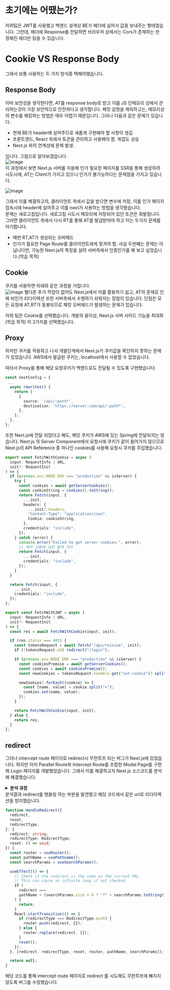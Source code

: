 # 초기에는 어땠는가?

저희팀은 JWT를 사용했고 백엔드 설계상 BE가 헤더에 실어서 값을 보내주는 형태였습니다.
그런데, 헤더에 Response를 전달하면 브라우저 상에서는 Cors가 존재하는 한 정해진 헤더만 읽을 수 있습니다.

# Cookie VS Response Body

그래서 보통 사용하는 두 가지 방식중 택해야했습니다.

## Response Body

아마 보안성을 생각한다면, AT를 response body로 받고 이를 JS 인메모리 상에서 관리하는것이 가장 보안적으로 안전하다고 생각합니다. 패킷 감청을 제외하고는, 메모리상의 변수를 해킹하는 방법은 매우 어렵기 때문입니다. 그러나 다음과 같은 문제가 있습니다.

- 현재 BE가 header에 실어주므로 새롭게 구현해야 할 사항이 생김
- 프론트엔드, React 측에서 토큰을 관리하고 사용해야 함. 복잡도 상승
- Next.js 와의 연계성에 문제 발생.

입니다. 그림으로 알아보겠습니다.  
![image](https://github.com/user-attachments/assets/af486e45-0cb3-4fca-b76b-42830a603b22)  
이 과정에서 보면 Next.js 서버를 이용해 인가 필요한 페이지를 SSR을 통해 생성하려 시도시에, AT는 Client가 가지고 있으니 인가가 불가능하다는 문제점을 가지고 있습니다.

![image](https://github.com/user-attachments/assets/04d5f842-b6f6-4e30-a8d0-0b4880043bdd)

그래서 이를 해결하고자, 클라이언트 측에서 값을 받으면 변수에 저장, 이를 인가 페이지 접속시에 header에 실어주고 이를 next가 사용하는 방법을 생각했습니다.  
문제는 새로고침입니다. 새로고침 시도시 메모리에 저장되어 있던 토큰은 휘발됩니다. 그러면 클라이언트 측에서 다시 RT를 통해 AT를 발급받아야 하고 이는 두가지 문제를 야기합니다.

- 매번 RT,AT가 생성되는 오버헤드
- 인가가 필요한 Page Route를 클라이언트에게 맞겨야 함.
  사실 두번째는 문제는 아닙니다만, 가능한 Next.js의 특징을 살려 서버측에서 인증인가를 해 보고 싶었습니다.(학습 목적)

## Cookie

쿠키를 사용하면 아래와 같은 과정을 거칩니다.  
![image](https://github.com/user-attachments/assets/080ec9b2-4209-428e-a92e-dc4d9e68bc23)
별다른 추가 작업이 없어도 Next.js에서 이를 활용하기 쉽고, AT의 존재로 인해 비인가 리다이렉션 또한 서버측에서 수행하기 쉬워지는 장점이 있습니다.
단점은 모든 요청에 AT,RT가 동봉되므로 패킷 오버헤드가 발생하는 문제가 있습니다.

저희 팀은 Cookie를 선택했습니다. 개발의 용이성, Next.js 서버 사이드 기능을 최대화(학습 목적) 이 2가지를 선택했습니다.

## Proxy

하지만 쿠키를 적용하고 나서 개발단계에서 Next.js가 쿠키값을 확인하지 못하는 문제가 있었습니다. AWS에서 발급된 쿠키는, localhost에서 사용할 수 없었습니다.

따라서 Proxy를 통해 해당 요청쿠키가 백엔드로도 전달될 수 있도록 구현했습니다.

```ts
const nextConfig = {
 ...
  async rewrites() {
    return [
      {
        source: '/api/:path*',
        destination: 'https://server.com/api/:path*',
      },
    ];
  },
};
```

또한 Next.js에 전달 되었다고 해도, 해당 쿠키가 AWS에 있는 Spring에 전달되지는 않습니다. Next.js 의 Server Component에서 요청시에 쿠키가 같이 들어가지 않으므로 Next.js의 API Reference 중 하나인 cookies를 사용해 요청시 쿠키를 주입했습니다.

```ts
export const FetchWithCookie = async (
  input: RequestInfo | URL,
  init?: RequestInit
) => {
  if (process.env.NODE_ENV === "production" && isServer) {
    try {
      const cookies = await getServerCookies();
      const cookieString = cookies().toString();
      return Fetch(input, {
        ...init,
        headers: {
          ...init?.headers,
          "Content-Type": "application/json",
          Cookie: cookieString,
        },
        credentials: "include",
      });
    } catch (error) {
      console.error("Failed to get server cookies:", error);
      // 에러 상황에 대한 폴백 처리
      return Fetch(input, {
        ...init,
        credentials: "include",
      });
    }
  }

  return Fetch(input, {
    ...init,
    credentials: "include",
  });
};

export const FetchWithJWT = async (
  input: RequestInfo | URL,
  init?: RequestInit
) => {
  const res = await FetchWithCookie(input, init);

  if (res.status === 401) {
    const tokensRequest = await fetch("/api/reissue", init);
    if (!tokensRequest.ok) redirect("/login");

    if (process.env.NODE_ENV === "production" && isServer) {
      const cookiesPromise = await getServerCookies();
      const cookies = await cookiesPromise();
      const newCookies = tokensRequest.headers.get("set-cookie")?.split(";");

      newCookies?.forEach((cookie) => {
        const [name, value] = cookie.split("=");
        cookies.set(name, value);
      });
    }

    return FetchWithCookie(input, init);
  } else {
    return res;
  }
};
```

## redirect

그러나 intercept route 페이지로 redirect시 무한루프 되는 버그가 Next.js에 있었습니다.
하지만 이미 Parallel Route와 Intercept Route를 조합한 Modal Page를 구현해 Login 페이지를 개발했었습니다.
그래서 이를 해결하고자 Next.js 소스코드를 분석해 해결했습니다.

<details>
<summary><b>분석 과정</b></summary>
# 문제 발생
프론트엔드 개발을 하면서 인증 유무에 따른 페이지 보호를 구현하고 있었습니다.
프로젝트에 JWT를 사용중이라 다음처럼 구현했습니다.
``` ts
export const fetchWithAuth = async (
  input: RequestInfo | URL,
  init?: RequestInit
) => {
  const res = await fetch(input, init);

if (res.status !== 401) return res;

const tokensRequest = await fetch('/api/reissue', init);
if (!tokensRequest.ok) redirect("/login");

return fetch(input, init);
};

````
401 인증 실패가 뜬다면 refresh token으로 다시 access token을 요청하고 만약 실패한다면 login 페이지로 리다이렉션 하도록 구현했습니다.

그리고 로그인 페이지의 라우팅 구조는 다음과 같습니다.
```tree
├─login
├─@modal
│  ├─(.)login
````

next.js의 Intercept Route와 Parallel Route 기능을 사용해 두가지 화면을 제작했습니다.
![](https://velog.velcdn.com/images/leeguts/post/668bfad4-773c-4e5d-8a08-732d9f3fa498/image.png)
![](https://velog.velcdn.com/images/leeguts/post/956e0ce4-b0cd-4c99-895c-7b50e0dd80c4/image.png)
소프트 네비게이션으로 이동시에는 모달로 뜨도록, 하드 네비게이션으로 이동시에는 페이지로 이동하도록 구현했습니다.

그러나 인증이 필요한 페이지 접속시시 로그인을 하지 않았다면 네비게이션이 되지만 다음처럼 요청이 무한으로 발생하는 버그가 발생했습니다.
![](https://velog.velcdn.com/images/leeguts/post/cedc0131-bc4e-4a65-b7ce-fb2c0e0ca022/image.png)

# 해결법

## Redirect는 어떻게 이루어지나?

직접 하나씩 따라가보겠습니다. Next.js는 오픈소스이므로 https://github.com/vercel/next.js 를 클론해 직접 확인 하실 수 있습니다.

```ts
export function redirect(url: string, type?: RedirectType): never {
  const actionStore = actionAsyncStorage.getStore();
  const redirectType =
    type || (actionStore?.isAction ? RedirectType.push : RedirectType.replace);
  throw getRedirectError(
    url,
    redirectType,
    RedirectStatusCode.TemporaryRedirect
  );
}
```

저희가 호출했던 redirect 함수 입니다. 에러를 throw 하고 있고 해당 에러는 아래의 코드로 만들어집니다.

```ts
export function getRedirectError(
  url: string,
  type: RedirectType,
  statusCode: RedirectStatusCode = RedirectStatusCode.TemporaryRedirect
): RedirectError {
  const error = new Error(REDIRECT_ERROR_CODE) as RedirectError;
  error.digest = `${REDIRECT_ERROR_CODE};${type};${url};${statusCode};`;
  return error;
}
```

digest에 redirection에 관한 내용을 ;로 분리하며 작성해준 에러를 반환합니다.

```tsx
function HandleRedirect({
  redirect,
  reset,
  redirectType,
}: {
  redirect: string;
  redirectType: RedirectType;
  reset: () => void;
}) {
  const router = useRouter();
  useEffect(() => {
    React.startTransition(() => {
      if (redirectType === RedirectType.push) {
        router.push(redirect, {});
      } else {
        router.replace(redirect, {});
      }
      reset();
    });
  }, [redirect, redirectType, reset, router]);

  return null;
}

export class RedirectErrorBoundary extends React.Component<
  RedirectBoundaryProps,
  { redirect: string | null; redirectType: RedirectType | null }
> {
  constructor(props: RedirectBoundaryProps) {
    super(props);
    this.state = { redirect: null, redirectType: null };
  }

  static getDerivedStateFromError(error: any) {
    if (isRedirectError(error)) {
      const url = getURLFromRedirectError(error);
      const redirectType = getRedirectTypeFromError(error);
      return { redirect: url, redirectType };
    }
    // Re-throw if error is not for redirect
    throw error;
  }

  // Explicit type is needed to avoid the generated `.d.ts` having a wide return type that could be specific to the `@types/react` version.
  render(): React.ReactNode {
    const { redirect, redirectType } = this.state;
    if (redirect !== null && redirectType !== null) {
      return (
        <HandleRedirect
          redirect={redirect}
          redirectType={redirectType}
          reset={() => this.setState({ redirect: null })}
        />
      );
    }

    return this.props.children;
  }
}
```

그리고 throw 된 에러는 여기서 처리합니다.
react class 문법중에는 getDerivedStateFromError 라는 문법이 있습니다.

### getDerivedStateFromError

해당 static 메서드는 하위 컴포넌트에서 발생하는 에러를 캐치해서 렌더링 단계에서 상태를 반환하는 메서드 입니다.

즉, 이 Boundary 하위에서 발생한 에러 중, redirect Error를 대상으로 redirect state를 지정하고 이 state를 기반으로 redirection 해주는 컴포넌트를 렌더링 하는 방식으로 구성되어 있습니다.

![](https://velog.velcdn.com/images/leeguts/post/330d3733-1c09-43ff-9b60-e3d467d591a1/image.png)
또한 Next.js의 render된 트리구조를 보면 다음과 같이 AppRouter가 존재합니다. 해당 AppRouter 내부에는 다음과 같은 코드가 있습니다.

```ts
useEffect(() => {
  // Ensure that any redirect errors that bubble up outside of the RedirectBoundary
  // are caught and handled by the router.
  function handleUnhandledRedirect(event: ErrorEvent | PromiseRejectionEvent) {
    const error = "reason" in event ? event.reason : event.error;
    if (isRedirectError(error)) {
      event.preventDefault();
      const url = getURLFromRedirectError(error);
      const redirectType = getRedirectTypeFromError(error);
      if (redirectType === RedirectType.push) {
        appRouter.push(url, {});
      } else {
        appRouter.replace(url, {});
      }
    }
  }
  window.addEventListener("error", handleUnhandledRedirect);
  window.addEventListener("unhandledrejection", handleUnhandledRedirect);

  return () => {
    window.removeEventListener("error", handleUnhandledRedirect);
    window.removeEventListener("unhandledrejection", handleUnhandledRedirect);
  };
}, [appRouter]);
```

주석에도 나와 있듯 redirect error가 boundary 밖에서 발생할 경우 해당 이벤트 리스너에서 캐치해 없애도록 구현되어 있습니다.

길었지만 한마디로 정의하자면 redirect 를 하고자 하면 redirect error를 발생시키고 이를 catch해서 핸들링하는 함수를 통해 redirect를 하는 것이였습니다.

## Next.js의 라우팅

### Parallel Route

https://nextjs.org/docs/app/building-your-application/routing/parallel-routes
Next.js는 slot라는 개념이 있습니다.
![](https://velog.velcdn.com/images/leeguts/post/527f3d16-6190-4a58-a0e9-e8923d2cf0d4/image.png)
이렇게 레이아웃에 페이지를 띄우는 구조를 슬롯이라고 하며 슬롯이 여러개면 Parallel Route라고 지칭합니다. Next.js에서는 기본적으로 @children이라는 슬롯이 숨겨져 있고 이는 저희가 작성하는 폴더 자체를 의미합니다. 그래서 @login 하나만 추가 했어도 parallel route라고 지칭합니다.

### Intercept Route

https://nextjs.org/docs/app/building-your-application/routing/intercepting-routes

말 그대로 라우팅을 가로채는 기능입니다.
![](https://velog.velcdn.com/images/leeguts/post/9285103e-9cc8-493e-bae7-f9c0172638a3/image.png)
이와 같은 라우팅 구조에서 photo로 soft navigate시에는 /feed/(..)photo 안에 있는 page를, hard navigate 시에는 /photo 에 있는 페이지를 보여줍니다.

## 문제가 발생한 이유

정상적인 로그인 페이지로의 이동은 다음과 같습니다.

1. 로그인 모달로 route
2. children slot 에는 기존 화면 유지
3. modal slot에는 intercept한 로그인 모달 출력

문제가 발생한 플로우는 다음과 같습니다.

1. 인증이 필요한 페이지로 접속
2. 인증이 필요한 페이지의 slot은 children과 modal로 구성되어 있음
3. children slot에서 redirect 시에 error를 throw
4. RedirectErrorBoundary의 render()에서 원래 출력해야할 컴포넌트 대신 HandleRedirect 컴포넌트에서 route 동작 수행
5. navigate 이후 원래 출력되어야 할 children이 출력됨
6. 그러나 modal slot에서 login 페이지에 대한 navigate를 intercept 했으므로 children slot의 결과물은 변경되지 않아 원래 있던 인증 요구 페이지가 그대로 있음.
7. 따라서 modal slot 상에서는 login 모달이 잘 출력되나, children slot은 redirect를 유발하는 컴포넌트가 그대로 남아 있으므로 해당 과정이 무한 반복
</details>
분석결과 redirect를 핸들링 하는 부분을 발견했고 해당 코드에서 같은 url로 리다이렉션을 방지했습니다.

```ts
function HandleRedirect({
  redirect,
  reset,
  redirectType,
}: {
  redirect: string;
  redirectType: RedirectType;
  reset: () => void;
}) {
  const router = useRouter();
  const pathName = usePathname();
  const searchParams = useSearchParams();

  useEffect(() => {
    // Check if the redirect is the same as the current URL
    // This can cause an infinite loop if not checked
    if (
      redirect ===
      pathName + (searchParams.size > 0 ? "?" + searchParams.toString() : "")
    ) {
      return;
    }
    React.startTransition(() => {
      if (redirectType === RedirectType.push) {
        router.push(redirect, {});
      } else {
        router.replace(redirect, {});
      }
      reset();
    });
  }, [redirect, redirectType, reset, router, pathName, searchParams]);

  return null;
}
```

해당 코드를 통해 intercept route 페이지로 redirect 를 시도해도 무한루프에 빠지지 않도록 버그를 수정했습니다.
